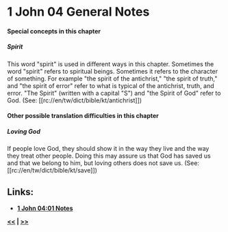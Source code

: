 # 1 John 04 General Notes

#### Special concepts in this chapter

##### Spirit
This word "spirit" is used in different ways in this chapter. Sometimes the word "spirit" refers to spiritual beings. Sometimes it refers to the character of something. For example "the spirit of the antichrist," "the spirit of truth," and  "the spirit of error" refer to what is typical of the antichrist, truth, and error. "The Spirit" (written with a capital "S") and "the Spirit of God" refer to God. (See: [[rc://en/tw/dict/bible/kt/antichrist]])

#### Other possible translation difficulties in this chapter

##### Loving God
If people love God, they should show it in the way they live and the way they treat other people. Doing this may assure us that God has saved us and that we belong to him, but loving others does not save us. (See: [[rc://en/tw/dict/bible/kt/save]])

## Links:

* __[1 John 04:01 Notes](./01.md)__

__[<<](../03/intro.md) | [>>](../05/intro.md)__
